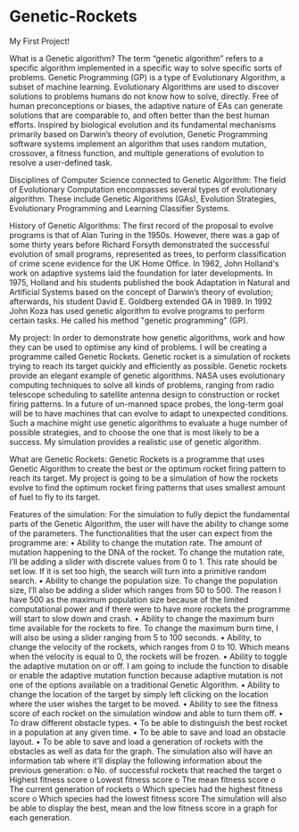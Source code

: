 # Genetic-Rockets
My First Project!

What is a Genetic algorithm?
The term “genetic algorithm” refers to a specific algorithm implemented in a specific way to solve specific sorts of problems. 
Genetic Programming (GP) is a type of Evolutionary Algorithm, a subset of machine learning. Evolutionary Algorithms are used to discover solutions to problems humans do not know how to solve, directly. Free of human preconceptions or biases, the adaptive nature of EAs can generate solutions that are comparable to, and often better than the best human efforts. 
Inspired by biological evolution and its fundamental mechanisms primarily based on Darwin’s theory of evolution, Genetic Programming software systems implement an algorithm that uses random mutation, crossover, a fitness function, and multiple generations of evolution to resolve a user-defined task.

Disciplines of Computer Science connected to Genetic Algorithm:
The field of Evolutionary Computation encompasses several types of evolutionary algorithm. These include Genetic Algorithms (GAs), Evolution Strategies, Evolutionary Programming and Learning Classifier Systems. 

History of Genetic Algorithms:
The first record of the proposal to evolve programs is that of Alan Turing in the 1950s. However, there was a gap of some thirty years before Richard Forsyth demonstrated the successful evolution of small programs, represented as trees, to perform classification of crime scene evidence for the UK Home Office.
In 1962, John Holland's work on adaptive systems laid the foundation for later developments. In 1975, Holland and his students published the book Adaptation in Natural and Artificial Systems based on the concept of Darwin’s theory of evolution; afterwards, his student David E. Goldberg extended GA in 1989. In 1992 John Koza has used genetic algorithm to evolve programs to perform certain tasks. He called his method "genetic programming" (GP).

My project:
In order to demonstrate how genetic algorithms, work and how they can be used to optimise any kind of problems. I will be creating a programme called Genetic Rockets. Genetic rocket is a simulation of rockets trying to reach its target quickly and efficiently as possible. 
Genetic rockets provide an elegant example of genetic algorithms. NASA uses evolutionary computing techniques to solve all kinds of problems, ranging from radio telescope scheduling to satellite antenna design to construction or rocket firing patterns. In a future of un-manned space probes, the long-term goal will be to have machines that can evolve to adapt to unexpected conditions. Such a machine might use genetic algorithms to evaluate a huge number of possible strategies, and to choose the one that is most likely to be a success. My simulation provides a realistic use of genetic algorithm. 

What are Genetic Rockets:
Genetic Rockets is a programme that uses Genetic Algorithm to create the best or the optimum rocket firing pattern to reach its target. My project is going to be a simulation of how the rockets evolve to find the optimum rocket firing patterns that uses smallest amount of fuel to fly to its target.

Features of the simulation:
For the simulation to fully depict the fundamental parts of the Genetic Algorithm, the user will have the ability to change some of the parameters. The functionalities that the user can expect from the programme are:
  •	Ability to change the mutation rate. The amount of mutation happening to the DNA of the rocket. To change the mutation rate, I’ll be adding a slider with discrete values from 0 to 1. This rate should be set low. If it is set too high, the search will turn into a primitive random search.
  •	Ability to change the population size. To change the population size, I’ll also be adding a slider which ranges from 50 to 500. The reason I have 500 as the maximum population size because of the limited computational power and if there were to have more rockets the programme will start to slow down and crash.
  •	Ability to change the maximum burn time available for the rockets to fire. To change the maximum burn time, I will also be using a slider ranging from 5 to 100 seconds.
  •	Ability, to change the velocity of the rockets, which ranges from 0 to 10. Which means when the velocity is equal to 0, the rockets will be frozen.
  •	Ability to toggle the adaptive mutation on or off. I am going to include the function to disable or enable the adaptive mutation function because adaptive mutation is not one of the options available on a traditional Genetic Algorithm.
  •	Ability to change the location of the target by simply left clicking on the location where the user wishes the target to be moved.
  •	Ability to see the fitness score of each rocket on the simulation window and able to turn them off.
  •	To draw different obstacle types.
  •	To be able to distinguish the best rocket in a population at any given time.
  •	To be able to save and load an obstacle layout.
  •	To be able to save and load a generation of rockets with the obstacles as well as data for the graph.
The simulation also will have an information tab where it’ll display the following information about the previous generation:
  o	No. of successful rockets that reached the target
  o	Highest fitness score
  o	Lowest fitness score
  o	The mean fitness score
  o	The current generation of rockets
  o	Which species had the highest fitness score
  o	Which species had the lowest fitness score
The simulation will also be able to display the best, mean and the low fitness score in a graph for each generation.
